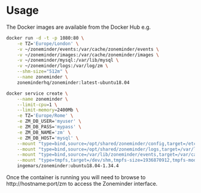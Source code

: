 # Usage

The Docker images are available from the Docker Hub e.g.

```bash
docker run -d -t -p 1080:80 \
    -e TZ='Europe/London' \
    -v ~/zoneminder/events:/var/cache/zoneminder/events \
    -v ~/zoneminder/images:/var/cache/zoneminder/images \
    -v ~/zoneminder/mysql:/var/lib/mysql \
    -v ~/zoneminder/logs:/var/log/zm \
    --shm-size="512m" \
    --name zoneminder \
    zoneminderhq/zoneminder:latest-ubuntu18.04
```

```bash
docker service create \
    --name zoneminder \
    --limit-cpu=1 \
    --limit-memory=2400Mb \
    -e TZ='Europe/Rome' \
    -e ZM_DB_USER='myuser' \
    -e ZM_DB_PASS='mypass' \
    -e ZM_DB_NAME='zm' \
    -e ZM_DB_HOST='mysql' \
    --mount "type=bind,source=/opt/shared/zoneminder/config,target=/etc/zm/conf.d" \
    --mount "type=bind,source=/opt/shared/zoneminder/logs,target=/var/log/zm" \
    --mount "type=bind,source=/var/lib/zoneminder/events,target=/var/cache/zoneminder/events" \
    --mount "type=tmpfs,target=/dev/shm,tmpfs-size=1936870912,tmpfs-mode=0777" \
    ingemars/zoneminder:ubuntu18.04-1.34.4
```

Once the container is running you will need to browse to http://hostname:port/zm to access the Zoneminder interface.
